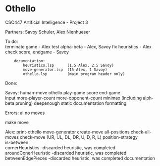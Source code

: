 # Othello
CSC447 Artificial Intelligence - Project 3

Partners: Savoy Schuler, Alex Nienhueser

To do:	
		terminate game			- Alex
		test alpha-beta  		- Alex, Savoy
		fix heuristics			- Alex
		check score, endgame	- Savoy
		
		documentation:
			heuristics.lsp		(1.5 Alex, 2.5 Savoy)
			move-generator.lsp	(15 Alex, 1 Savoy)
			othello.lsp 		(main program header only)
			
Done:

Savoy: 	human-move
	othello
	play-game
	score
	end-game	
	input
	more-player-count
	more-opponent-count
	minimax (including alph-beta pruning)
	deepenough
	static
	documentation 
	formatting


Errors: ai no moves

make move

Alex:	print-othello
	move-generator
	create-move
	all-positions
	check-all-moves
	check-move (UR, UL, DL, DR, U, D, R, L) 
	position-strategy	
	is-between	
	cornerHeuristics		-discarded heuristic, was completed
	aroundConerHeuristic	-discarded heuristic, was completed	
	betweenEdgePieces		-discarded heuristic, was completed
	documentation

